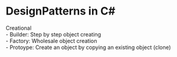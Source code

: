 # DesignPatterns in C#

Creational <br>
	- Builder: Step by step object creating <br>
	- Factory: Wholesale object creation <br>
	- Protoype: Create an object by copying an existing object (clone) <br>

